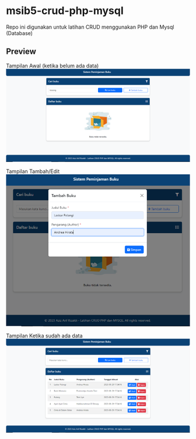 # msib5-crud-php-mysql
Repo ini digunakan untuk latihan CRUD menggunakan PHP dan Mysql (Database)
## Preview
Tampilan Awal (ketika belum ada data)
![Tampilan Kosong](images/preview-empty.png)

Tampilan Tambah/Edit
![Tampilan Tambah](images/preview-add.png)

Tampilan Ketika sudah ada data
![Tampilan Utama](images/preview-layout.png)
